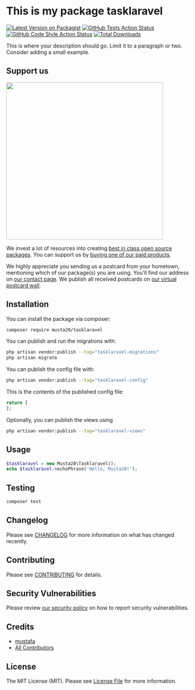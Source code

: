 # This is my package tasklaravel

[![Latest Version on Packagist](https://img.shields.io/packagist/v/musta20/tasklaravel.svg?style=flat-square)](https://packagist.org/packages/musta20/tasklaravel)
[![GitHub Tests Action Status](https://img.shields.io/github/actions/workflow/status/musta20/tasklaravel/run-tests.yml?branch=main&label=tests&style=flat-square)](https://github.com/musta20/tasklaravel/actions?query=workflow%3Arun-tests+branch%3Amain)
[![GitHub Code Style Action Status](https://img.shields.io/github/actions/workflow/status/musta20/tasklaravel/fix-php-code-style-issues.yml?branch=main&label=code%20style&style=flat-square)](https://github.com/musta20/tasklaravel/actions?query=workflow%3A"Fix+PHP+code+style+issues"+branch%3Amain)
[![Total Downloads](https://img.shields.io/packagist/dt/musta20/tasklaravel.svg?style=flat-square)](https://packagist.org/packages/musta20/tasklaravel)

This is where your description should go. Limit it to a paragraph or two. Consider adding a small example.

## Support us

[<img src="https://github-ads.s3.eu-central-1.amazonaws.com/tasklaravel.jpg?t=1" width="419px" />](https://spatie.be/github-ad-click/tasklaravel)

We invest a lot of resources into creating [best in class open source packages](https://spatie.be/open-source). You can support us by [buying one of our paid products](https://spatie.be/open-source/support-us).

We highly appreciate you sending us a postcard from your hometown, mentioning which of our package(s) you are using. You'll find our address on [our contact page](https://spatie.be/about-us). We publish all received postcards on [our virtual postcard wall](https://spatie.be/open-source/postcards).

## Installation

You can install the package via composer:

```bash
composer require musta20/tasklaravel
```

You can publish and run the migrations with:

```bash
php artisan vendor:publish --tag="tasklaravel-migrations"
php artisan migrate
```

You can publish the config file with:

```bash
php artisan vendor:publish --tag="tasklaravel-config"
```

This is the contents of the published config file:

```php
return [
];
```

Optionally, you can publish the views using

```bash
php artisan vendor:publish --tag="tasklaravel-views"
```

## Usage

```php
$tasklaravel = new Musta20\Tasklaravel();
echo $tasklaravel->echoPhrase('Hello, Musta20!');
```

## Testing

```bash
composer test
```

## Changelog

Please see [CHANGELOG](CHANGELOG.md) for more information on what has changed recently.

## Contributing

Please see [CONTRIBUTING](CONTRIBUTING.md) for details.

## Security Vulnerabilities

Please review [our security policy](../../security/policy) on how to report security vulnerabilities.

## Credits

- [mustafa](https://github.com/musta20)
- [All Contributors](../../contributors)

## License

The MIT License (MIT). Please see [License File](LICENSE.md) for more information.
